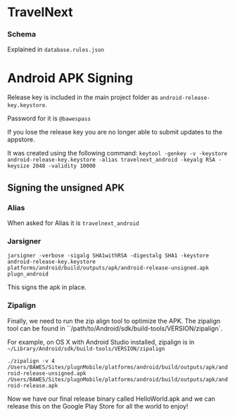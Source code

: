 # TravelNext


### Schema
Explained in `database.rules.json`

# Android APK Signing

Release key is included in the main project folder as
`android-release-key.keystore`.

Password for it is `@bawespass`

If you lose the release key you are no longer able to submit updates to the appstore.

It was created using the following command:
`keytool -genkey -v -keystore android-release-key.keystore -alias travelnext_android -keyalg RSA -keysize 2048 -validity 10000`

## Signing the unsigned APK

### Alias

When asked for Alias it is `travelnext_android`

### Jarsigner
`jarsigner -verbose -sigalg SHA1withRSA -digestalg SHA1 -keystore android-release-key.keystore platforms/android/build/outputs/apk/android-release-unsigned.apk plugn_android`

This signs the apk in place.

### Zipalign

Finally, we need to run the zip align tool to optimize the APK. The zipalign tool can be found in ``/path/to/Android/sdk/build-tools/VERSION/zipalign`.

For example, on OS X with Android Studio installed, zipalign is in `~/Library/Android/sdk/build-tools/VERSION/zipalign`

`./zipalign -v 4 /Users/BAWES/Sites/plugnMobile/platforms/android/build/outputs/apk/android-release-unsigned.apk /Users/BAWES/Sites/plugnMobile/platforms/android/build/outputs/apk/android-release.apk`

Now we have our final release binary called HelloWorld.apk and we can release this on the Google Play Store for all the world to enjoy!

